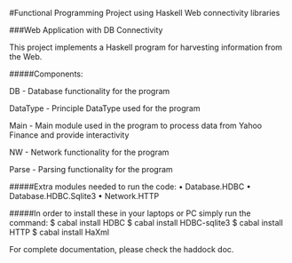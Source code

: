 #Functional Programming Project using Haskell Web connectivity libraries

###Web Application with DB Connectivity

This project implements a Haskell program for harvesting information from the Web. 

#####Components:

DB - Database functionality for the program

DataType - Principle DataType used for the program

Main - Main module used in the program to process data from Yahoo Finance and provide interactivity

NW - Network functionality for the program

Parse - Parsing functionality for the program


#####Extra modules needed to run the code: 
• Database.HDBC
• Database.HDBC.Sqlite3
• Network.HTTP

#####In order to install these in your laptops or PC simply run the command:
$ cabal install HDBC
$ cabal install HDBC-sqlite3
$ cabal install HTTP
$ cabal install HaXml

For complete documentation, please check the haddock doc.
